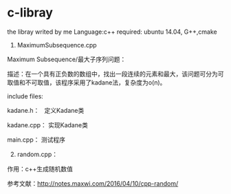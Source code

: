 # c-libray
the libray writed by me
Language:c++
required: ubuntu 14.04, G++,cmake


1. MaximumSubsequence.cpp

Maximum Subsequence/最大子序列问题：

描述：在一个具有正负数的数组中，找出一段连续的元素和最大，该问题可分为可取值和不可取值，该程序采用了kadane法，复杂度为o(n)。

include files:

 kadane.h：   定义Kadane类

 kadane.cpp：  实现Kadane类

main.cpp：  测试程序 

2. random.cpp：

作用：c++生成随机数值

参考文献：http://notes.maxwi.com/2016/04/10/cpp-random/
